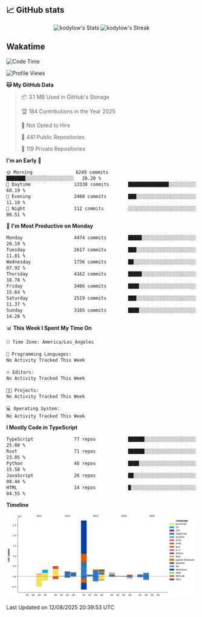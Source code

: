 ## 📈 GitHub stats
<!--START_SECTION:github-->
<div class="badges-githubstats">
  <p align="center">
    <img src="https://github-readme-stats.vercel.app/api?username=kodylow&theme=tokyonight&show_icons=true&hide_border=true&count_private=true" alt="kodylow's Stats" height="165">
    <img src="https://github-readme-streak-stats.herokuapp.com/?user=kodylow&theme=tokyonight&hide_border=true" alt="kodylow's Streak" height="165">
  </p>
</div>
<!--END_SECTION:github-->

## Wakatime 
<!--START_SECTION:waka-->
![Code Time](http://img.shields.io/badge/Code%20Time-1%2C294%20hrs%2031%20mins-blue)

![Profile Views](http://img.shields.io/badge/Profile%20Views-0-blue)

**🐱 My GitHub Data** 

> 📦 3.1 MB Used in GitHub's Storage 
 > 
> 🏆 184 Contributions in the Year 2025
 > 
> 🚫 Not Opted to Hire
 > 
> 📜 441 Public Repositories 
 > 
> 🔑 119 Private Repositories 
 > 
**I'm an Early 🐤** 

```text
🌞 Morning                6249 commits        ███████░░░░░░░░░░░░░░░░░░   28.20 % 
🌆 Daytime                13338 commits       ███████████████░░░░░░░░░░   60.19 % 
🌃 Evening                2460 commits        ███░░░░░░░░░░░░░░░░░░░░░░   11.10 % 
🌙 Night                  112 commits         ░░░░░░░░░░░░░░░░░░░░░░░░░   00.51 % 
```
📅 **I'm Most Productive on Monday** 

```text
Monday                   4474 commits        █████░░░░░░░░░░░░░░░░░░░░   20.19 % 
Tuesday                  2617 commits        ███░░░░░░░░░░░░░░░░░░░░░░   11.81 % 
Wednesday                1756 commits        ██░░░░░░░░░░░░░░░░░░░░░░░   07.92 % 
Thursday                 4162 commits        █████░░░░░░░░░░░░░░░░░░░░   18.78 % 
Friday                   3466 commits        ████░░░░░░░░░░░░░░░░░░░░░   15.64 % 
Saturday                 2519 commits        ███░░░░░░░░░░░░░░░░░░░░░░   11.37 % 
Sunday                   3165 commits        ████░░░░░░░░░░░░░░░░░░░░░   14.28 % 
```


📊 **This Week I Spent My Time On** 

```text
🕑︎ Time Zone: America/Los_Angeles

💬 Programming Languages: 
No Activity Tracked This Week

🔥 Editors: 
No Activity Tracked This Week

🐱‍💻 Projects: 
No Activity Tracked This Week

💻 Operating System: 
No Activity Tracked This Week
```

**I Mostly Code in TypeScript** 

```text
TypeScript               77 repos            ██████░░░░░░░░░░░░░░░░░░░   25.00 % 
Rust                     71 repos            ██████░░░░░░░░░░░░░░░░░░░   23.05 % 
Python                   48 repos            ████░░░░░░░░░░░░░░░░░░░░░   15.58 % 
JavaScript               26 repos            ██░░░░░░░░░░░░░░░░░░░░░░░   08.44 % 
HTML                     14 repos            █░░░░░░░░░░░░░░░░░░░░░░░░   04.55 % 
```



**Timeline**

![Lines of Code chart](https://raw.githubusercontent.com/Kodylow/Kodylow/master/assets/bar_graph.png)


 Last Updated on 12/08/2025 20:39:53 UTC
<!--END_SECTION:waka-->
